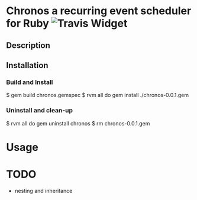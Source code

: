 # Chronos a recurring event scheduler for Ruby ![Travis Widget]
[Travis Widget]: http://travis-ci.org/rowanjt/runt.svg?branch=master


## Description


## Installation

### Build and Install
$ gem build chronos.gemspec
$ rvm all do gem install ./chronos-0.0.1.gem

### Uninstall and clean-up
$ rvm all do gem uninstall chronos
$ rm chronos-0.0.1.gem


# Usage


# TODO

* nesting and inheritance
